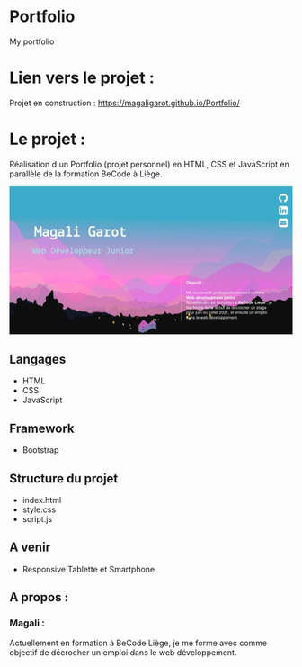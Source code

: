 # Portfolio
My portfolio

# Lien vers le projet : 
Projet en construction :
https://magaligarot.github.io/Portfolio/

# Le projet :

Réalisation d'un Portfolio (projet personnel) en HTML, CSS et JavaScript en parallèle de la formation BeCode à Liège.

![<Visuel>](/Images/visuel.png)

## Langages 
* HTML
* CSS
* JavaScript

## Framework
* Bootstrap 

## Structure du projet
* index.html
* style.css
* script.js

## A venir

* Responsive Tablette et Smartphone


## A propos :

### Magali :

Actuellement en formation à BeCode Liège, je me forme avec comme objectif de décrocher un emploi dans le web développement. 


